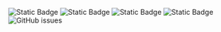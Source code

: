 ![Static Badge](https://img.shields.io/badge/blacklists-60-000000) ![Static Badge](https://img.shields.io/badge/blacklisted-2790028-cc0000) ![Static Badge](https://img.shields.io/badge/whitelisted-2247-00CC00) ![Static Badge](https://img.shields.io/badge/streaming_blacklist-28107-000000) ![GitHub issues](https://img.shields.io/github/issues/fabriziosalmi/blacklists)
